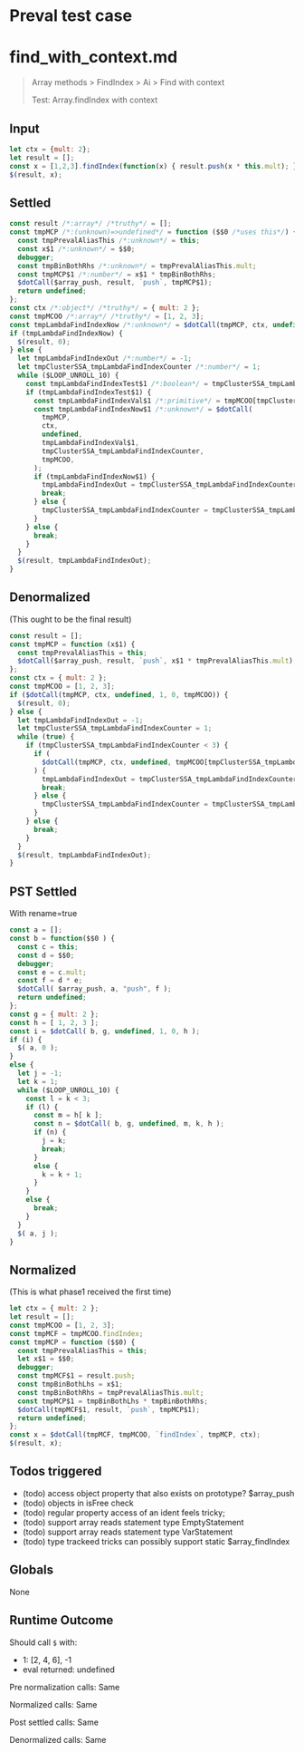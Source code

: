 # Preval test case

# find_with_context.md

> Array methods > FindIndex > Ai > Find with context
>
> Test: Array.findIndex with context

## Input

`````js filename=intro
let ctx = {mult: 2};
let result = [];
const x = [1,2,3].findIndex(function(x) { result.push(x * this.mult); }, ctx);
$(result, x);
`````


## Settled


`````js filename=intro
const result /*:array*/ /*truthy*/ = [];
const tmpMCP /*:(unknown)=>undefined*/ = function ($$0 /*uses this*/) {
  const tmpPrevalAliasThis /*:unknown*/ = this;
  const x$1 /*:unknown*/ = $$0;
  debugger;
  const tmpBinBothRhs /*:unknown*/ = tmpPrevalAliasThis.mult;
  const tmpMCP$1 /*:number*/ = x$1 * tmpBinBothRhs;
  $dotCall($array_push, result, `push`, tmpMCP$1);
  return undefined;
};
const ctx /*:object*/ /*truthy*/ = { mult: 2 };
const tmpMCOO /*:array*/ /*truthy*/ = [1, 2, 3];
const tmpLambdaFindIndexNow /*:unknown*/ = $dotCall(tmpMCP, ctx, undefined, 1, 0, tmpMCOO);
if (tmpLambdaFindIndexNow) {
  $(result, 0);
} else {
  let tmpLambdaFindIndexOut /*:number*/ = -1;
  let tmpClusterSSA_tmpLambdaFindIndexCounter /*:number*/ = 1;
  while ($LOOP_UNROLL_10) {
    const tmpLambdaFindIndexTest$1 /*:boolean*/ = tmpClusterSSA_tmpLambdaFindIndexCounter < 3;
    if (tmpLambdaFindIndexTest$1) {
      const tmpLambdaFindIndexVal$1 /*:primitive*/ = tmpMCOO[tmpClusterSSA_tmpLambdaFindIndexCounter];
      const tmpLambdaFindIndexNow$1 /*:unknown*/ = $dotCall(
        tmpMCP,
        ctx,
        undefined,
        tmpLambdaFindIndexVal$1,
        tmpClusterSSA_tmpLambdaFindIndexCounter,
        tmpMCOO,
      );
      if (tmpLambdaFindIndexNow$1) {
        tmpLambdaFindIndexOut = tmpClusterSSA_tmpLambdaFindIndexCounter;
        break;
      } else {
        tmpClusterSSA_tmpLambdaFindIndexCounter = tmpClusterSSA_tmpLambdaFindIndexCounter + 1;
      }
    } else {
      break;
    }
  }
  $(result, tmpLambdaFindIndexOut);
}
`````


## Denormalized
(This ought to be the final result)

`````js filename=intro
const result = [];
const tmpMCP = function (x$1) {
  const tmpPrevalAliasThis = this;
  $dotCall($array_push, result, `push`, x$1 * tmpPrevalAliasThis.mult);
};
const ctx = { mult: 2 };
const tmpMCOO = [1, 2, 3];
if ($dotCall(tmpMCP, ctx, undefined, 1, 0, tmpMCOO)) {
  $(result, 0);
} else {
  let tmpLambdaFindIndexOut = -1;
  let tmpClusterSSA_tmpLambdaFindIndexCounter = 1;
  while (true) {
    if (tmpClusterSSA_tmpLambdaFindIndexCounter < 3) {
      if (
        $dotCall(tmpMCP, ctx, undefined, tmpMCOO[tmpClusterSSA_tmpLambdaFindIndexCounter], tmpClusterSSA_tmpLambdaFindIndexCounter, tmpMCOO)
      ) {
        tmpLambdaFindIndexOut = tmpClusterSSA_tmpLambdaFindIndexCounter;
        break;
      } else {
        tmpClusterSSA_tmpLambdaFindIndexCounter = tmpClusterSSA_tmpLambdaFindIndexCounter + 1;
      }
    } else {
      break;
    }
  }
  $(result, tmpLambdaFindIndexOut);
}
`````


## PST Settled
With rename=true

`````js filename=intro
const a = [];
const b = function($$0 ) {
  const c = this;
  const d = $$0;
  debugger;
  const e = c.mult;
  const f = d * e;
  $dotCall( $array_push, a, "push", f );
  return undefined;
};
const g = { mult: 2 };
const h = [ 1, 2, 3 ];
const i = $dotCall( b, g, undefined, 1, 0, h );
if (i) {
  $( a, 0 );
}
else {
  let j = -1;
  let k = 1;
  while ($LOOP_UNROLL_10) {
    const l = k < 3;
    if (l) {
      const m = h[ k ];
      const n = $dotCall( b, g, undefined, m, k, h );
      if (n) {
        j = k;
        break;
      }
      else {
        k = k + 1;
      }
    }
    else {
      break;
    }
  }
  $( a, j );
}
`````


## Normalized
(This is what phase1 received the first time)

`````js filename=intro
let ctx = { mult: 2 };
let result = [];
const tmpMCOO = [1, 2, 3];
const tmpMCF = tmpMCOO.findIndex;
const tmpMCP = function ($$0) {
  const tmpPrevalAliasThis = this;
  let x$1 = $$0;
  debugger;
  const tmpMCF$1 = result.push;
  const tmpBinBothLhs = x$1;
  const tmpBinBothRhs = tmpPrevalAliasThis.mult;
  const tmpMCP$1 = tmpBinBothLhs * tmpBinBothRhs;
  $dotCall(tmpMCF$1, result, `push`, tmpMCP$1);
  return undefined;
};
const x = $dotCall(tmpMCF, tmpMCOO, `findIndex`, tmpMCP, ctx);
$(result, x);
`````


## Todos triggered


- (todo) access object property that also exists on prototype? $array_push
- (todo) objects in isFree check
- (todo) regular property access of an ident feels tricky;
- (todo) support array reads statement type EmptyStatement
- (todo) support array reads statement type VarStatement
- (todo) type trackeed tricks can possibly support static $array_findIndex


## Globals


None


## Runtime Outcome


Should call `$` with:
 - 1: [2, 4, 6], -1
 - eval returned: undefined

Pre normalization calls: Same

Normalized calls: Same

Post settled calls: Same

Denormalized calls: Same

